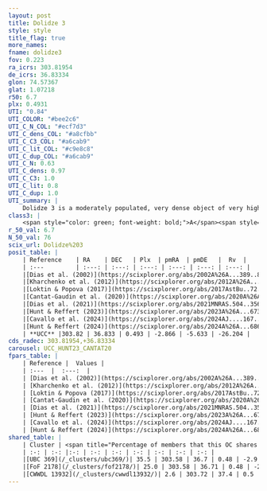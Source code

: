 ```yaml
---
layout: post
title: Dolidze 3
style: style
title_flag: true
more_names: 
fname: dolidze3
fov: 0.223
ra_icrs: 303.81954
de_icrs: 36.83334
glon: 74.57367
glat: 1.07218
r50: 6.7
plx: 0.4931
UTI: "0.84"
UTI_COLOR: "#bee2c6"
UTI_C_N_COL: "#ecf7d3"
UTI_C_dens_COL: "#a8cfbb"
UTI_C_C3_COL: "#a6cab9"
UTI_C_lit_COL: "#c9e8c8"
UTI_C_dup_COL: "#a6cab9"
UTI_C_N: 0.63
UTI_C_dens: 0.97
UTI_C_C3: 1.0
UTI_C_lit: 0.8
UTI_C_dup: 1.0
UTI_summary: |
    Dolidze 3 is a moderately populated, very dense object of very high C3 quality. It is well-studied in the literature. This object shares a moderate percentage of members with 3 later reported entries.
class3: |
    <span style="color: green; font-weight: bold;">A</span><span style="color: green; font-weight: bold;">A</span>
r_50_val: 6.7
N_50_val: 76
scix_url: Dolidze%203
posit_table: |
    | Reference    | RA    | DEC   | Plx  | pmRA  | pmDE   |  Rv  |
    | :---         | :---: | :---: | :---: | :---: | :---: | :---: |
    |[Dias et al. (2002)](https://scixplorer.org/abs/2002A%26A...389..871D) | 303.871 | 36.863 | -- | -1.42 | -4.13 | -- |
    |[Kharchenko et al. (2012)](https://scixplorer.org/abs/2012A%26A...543A.156K) | 303.855 | 36.815 | -- | -2.82 | -3.99 | -- |
    |[Loktin & Popova (2017)](https://scixplorer.org/abs/2017AstBu..72..257L) | 303.855 | 36.815 | -- | -0.534 | -1.001 | -- |
    |[Cantat-Gaudin et al. (2020)](https://scixplorer.org/abs/2020A%26A...640A...1C) | 303.803 | 36.832 | 0.496 | -2.875 | -5.613 | -- |
    |[Dias et al. (2021)](https://scixplorer.org/abs/2021MNRAS.504..356D) | 303.801 | 36.834 | 0.504 | -2.879 | -5.625 | -- |
    |[Hunt & Reffert (2023)](https://scixplorer.org/abs/2023A%26A...673A.114H) | 303.879 | 36.833 | 0.5 | -2.836 | -5.649 | -- |
    |[Cavallo et al. (2024)](https://scixplorer.org/abs/2024AJ....167...12C) | 303.859 | 36.846 | 0.499 | -- | -- | -- |
    |[Hunt & Reffert (2024)](https://scixplorer.org/abs/2024A%26A...686A..42H) | 303.879 | 36.833 | 0.5 | -2.836 | -5.649 | -- |
    | **UCC** |303.82 | 36.833 | 0.493 | -2.866 | -5.633 | -26.204 | 
cds_radec: 303.81954,+36.83334
carousel: UCC_HUNT23_CANTAT20
fpars_table: |
    | Reference |  Values |
    | :---  |  :---:  |
    | [Dias et al. (2002)](https://scixplorer.org/abs/2002A%26A...389..871D) | `E(B-V)=0.562, Dist=1032.0, Age=8.29` |
    | [Kharchenko et al. (2012)](https://scixplorer.org/abs/2012A%26A...543A.156K) | `e_bv=0.562, distance=1032, log_age=8.29` |
    | [Loktin & Popova (2017)](https://scixplorer.org/abs/2017AstBu..72..257L) | `E(B-V)=0.538, Dmod=11.192, logt=6.73` |
    | [Cantat-Gaudin et al. (2020)](https://scixplorer.org/abs/2020A%26A...640A...1C) | `AVNN=2.1, DMNN=11.6, AgeNN=6.95` |
    | [Dias et al. (2021)](https://scixplorer.org/abs/2021MNRAS.504..356D) | `Av=2.249, Dist=1907, logage=6.888, [Fe/H]=-0.12` |
    | [Hunt & Reffert (2023)](https://scixplorer.org/abs/2023A%26A...673A.114H) | `AV50=2.156, diffAV50=0.976, MOD50=11.475, logAge50=7.04` |
    | [Cavallo et al. (2024)](https://scixplorer.org/abs/2024AJ....167...12C) | `AV50=2.15, dMod50=11.34, logAge50=7.17, [Fe/H]50=0.31` |
    | [Hunt & Reffert (2024)](https://scixplorer.org/abs/2024A%26A...686A..42H) | `MassJ=327.250` |
shared_table: |
    | Cluster | <span title="Percentage of members that this OC shares with the ones listed">%</span>   | RA   | DEC   | Plx   | pmRA  | pmDE  | Rv | UTI |
    | :-: | :-: |:-: | :-: | :-: | :-: | :-: | :-: | :-: |
    |[UBC 369](/_clusters/ubc369/)| 35.5 | 303.58 | 36.7 | 0.48 | -2.9 | -5.7 | -0.68 |0.19 |
    |[FoF 2178](/_clusters/fof2178/)| 25.0 | 303.58 | 36.71 | 0.48 | -2.88 | -5.7 | 3.46 |0.23 |
    |[CWWDL 13932](/_clusters/cwwdl13932/)| 2.6 | 303.72 | 37.4 | 0.5 | -2.75 | -5.62 | -26.78 |0.05 |
---
```

